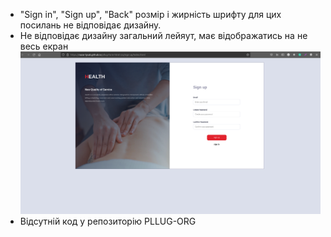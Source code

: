 * "Sign in", "Sign up", "Back" розмір і жирність шрифту для цих посилань не відповідає дизайну.
* Не відповідає дизайну загальний лейяут, має відображатись на не весь екран ![layout](./layout.png)
* Відсутній код у репозиторію PLLUG-ORG